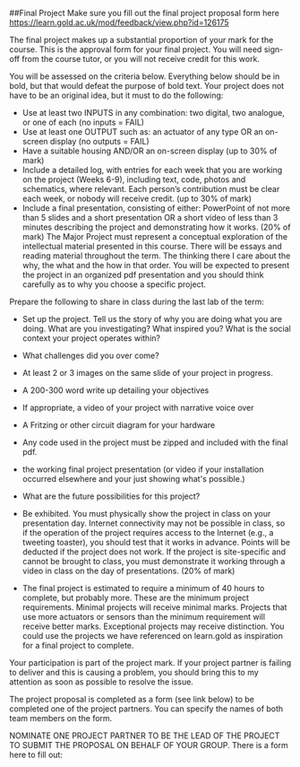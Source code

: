 ##Final Project 
Make sure you fill out the final project proposal form here 
https://learn.gold.ac.uk/mod/feedback/view.php?id=126175

The final project makes up a substantial proportion of your mark for the course. This is the approval form for your final project. You will need sign-off from the course tutor, or you will not receive credit for this work. 

You will be assessed on the criteria below. Everything below should be in bold, but that would defeat the purpose of bold text. Your project does not have to be an original idea, but it must to do the following:

* Use at least two INPUTS in any combination: two digital, two analogue, or one of each (no inputs = FAIL)
* Use at least one OUTPUT such as: an actuator of any type OR an on-screen display (no outputs = FAIL)
* Have a suitable housing AND/OR an on-screen display (up to 30% of mark)
* Include a detailed log, with entries for each week that you are working on the project (Weeks 6-9), including text, code, photos and schematics, where relevant. Each person’s contribution must be clear each week, or nobody will receive credit. (up to 30% of mark)
* Include a final presentation, consisting of either: PowerPoint of not more than 5 slides and a short presentation OR a short video of less than 3 minutes describing the project and demonstrating how it works. (20% of mark)
The Major Project must represent a conceptual exploration of the intellectual material presented in this course. There will be essays and reading material throughout the term. The thinking there I care about the why, the what and the how in that order. You will be expected to present the project in an organized pdf presentation and you should think carefully as to why you choose a specific project.

Prepare the following to share in class during the last lab of the term:

* Set up the project. Tell us the story of why you are doing what you are doing. What are you investigating? What inspired you? What is the social context your project operates within?
* What challenges did you over come?
* At least 2 or 3 images on the same slide of your project in progress.
* A 200-300 word write up detailing your objectives
* If appropriate, a video of your project with narrative voice over
* A Fritzing or other circuit diagram for your hardware
* Any code used in the project must be zipped and included with the final pdf. 
* the working final project presentation (or video if your installation occurred elsewhere and your just showing what's possible.)
* What are the future possibilities for this project?

* Be exhibited. You must physically show the project in class on your presentation day. Internet connectivity may not be possible in class, so if the operation of the project requires access to the Internet (e.g., a tweeting toaster), you should test that it works in advance. Points will be deducted if the project does not work. If the project is site-specific and cannot be brought to class, you must demonstrate it working through a video in class on the day of presentations. (20% of mark)
* The final project is estimated to require a minimum of 40 hours to complete, but probably more. These are the minimum project requirements. Minimal projects will receive minimal marks. Projects that use more actuators or sensors than the minimum requirement will receive better marks. Exceptional projects may receive distinction. You could use the projects we have referenced on learn.gold as inspiration for a final project to complete.

Your participation is part of the project mark. If your project partner is failing to deliver and this is causing a problem, you should bring this to my attention as soon as possible to resolve the issue.

The project proposal is completed as a form (see link below) to be completed one of the project partners. You can specify the names of both team members on the form.

NOMINATE ONE PROJECT PARTNER TO BE THE LEAD OF THE PROJECT TO SUBMIT THE PROPOSAL ON BEHALF OF YOUR GROUP. There is a form here to fill out: 


